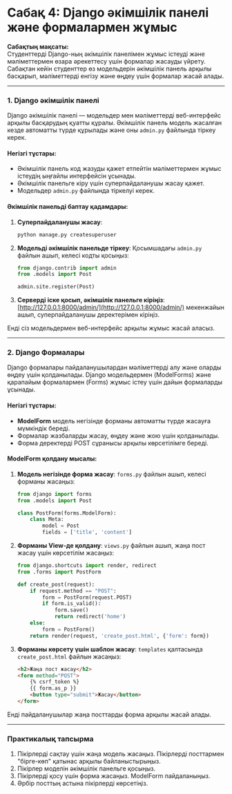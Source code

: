 
# Сабақ 4: Django әкімшілік панелі және формалармен жұмыс

**Сабақтың мақсаты:**  
Студенттерді Django-ның әкімшілік панелімен жұмыс істеуді және мәліметтермен өзара әрекеттесу үшін формалар жасауды үйрету. Сабақтан кейін студенттер өз модельдерін әкімшілік панель арқылы басқарып, мәліметтерді енгізу және өңдеу үшін формалар жасай алады.

---

### 1. Django әкімшілік панелі

Django әкімшілік панелі — модельдер мен мәліметтерді веб-интерфейс арқылы басқарудың қуатты құралы. Әкімшілік панель модель жасалған кезде автоматты түрде құрылады және оны `admin.py` файлында тіркеу керек.

#### Негізгі тұстары:
- Әкімшілік панель код жазуды қажет етпейтін мәліметтермен жұмыс істеудің ыңғайлы интерфейсін ұсынады.
- Әкімшілік панельге кіру үшін суперпайдаланушы жасау қажет.
- Модельдер `admin.py` файлында тіркелуі керек.

#### Әкімшілік панельді баптау қадамдары:

1. **Суперпайдаланушы жасау**:
   ```bash
   python manage.py createsuperuser
   ```

2. **Модельді әкімшілік панельде тіркеу**:
   Қосымшадағы `admin.py` файлын ашып, келесі кодты қосыңыз:
   ```python
   from django.contrib import admin
   from .models import Post

   admin.site.register(Post)
   ```

3. **Серверді іске қосып, әкімшілік панельге кіріңіз**:
   [http://127.0.0.1:8000/admin/](http://127.0.0.1:8000/admin/) мекенжайын ашып, суперпайдаланушы деректерімен кіріңіз.

Енді сіз модельдермен веб-интерфейс арқылы жұмыс жасай аласыз.

---

### 2. Django Формалары

Django формалары пайдаланушылардан мәліметтерді алу және оларды өңдеу үшін қолданылады. Django модельдермен (ModelForms) және қарапайым формалармен (Forms) жұмыс істеу үшін дайын формаларды ұсынады.

#### Негізгі тұстары:
- **ModelForm** модель негізінде форманы автоматты түрде жасауға мүмкіндік береді.
- Формалар жазбаларды жасау, өңдеу және жою үшін қолданылады.
- Форма деректерді POST сұранысы арқылы көрсетілімге береді.

#### ModelForm қолдану мысалы:

1. **Модель негізінде форма жасау**:
   `forms.py` файлын ашып, келесі форманы жасаңыз:
   ```python
   from django import forms
   from .models import Post

   class PostForm(forms.ModelForm):
       class Meta:
           model = Post
           fields = ['title', 'content']
   ```

2. **Форманы View-де қолдану**:
   `views.py` файлын ашып, жаңа пост жасау үшін көрсетілім жасаңыз:
   ```python
   from django.shortcuts import render, redirect
   from .forms import PostForm

   def create_post(request):
       if request.method == "POST":
           form = PostForm(request.POST)
           if form.is_valid():
               form.save()
               return redirect('home')
       else:
           form = PostForm()
       return render(request, 'create_post.html', {'form': form})
   ```

3. **Форманы көрсету үшін шаблон жасау**:
   `templates` қалтасында `create_post.html` файлын жасаңыз:
   ```html
   <h2>Жаңа пост жасау</h2>
   <form method="POST">
       {% csrf_token %}
       {{ form.as_p }}
       <button type="submit">Жасау</button>
   </form>
   ```

Енді пайдаланушылар жаңа посттарды форма арқылы жасай алады.

---

### Практикалық тапсырма

1. Пікірлерді сақтау үшін жаңа модель жасаңыз. Пікірлерді посттармен "бірге-көп" қатынас арқылы байланыстырыңыз.
2. Пікірлер моделін әкімшілік панельге қосыңыз.
3. Пікірлерді қосу үшін форма жасаңыз. ModelForm пайдаланыңыз.
4. Әрбір посттың астына пікірлерді көрсетіңіз.
